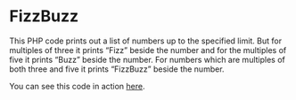 # FizzBuzz
This PHP code prints out a list of numbers up to the specified limit. But for multiples of three it prints “Fizz” beside the number and for the multiples of five it prints “Buzz” beside the number. For numbers which are multiples of both three and five it prints “FizzBuzz” beside the number.

You can see this code in action <a href="http://www.conorwalsh.net/algorithms/fizzbuzz/" target="_blank">here</a>.

